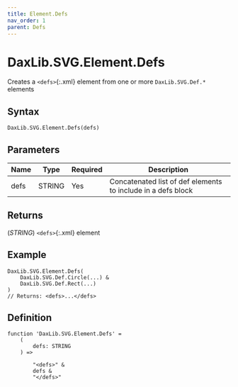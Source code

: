```yaml
---
title: Element.Defs
nav_order: 1
parent: Defs
---
```


# DaxLib.SVG.Element.Defs

Creates a `<defs>`{:.xml} element from one or more `DaxLib.SVG.Def.*` elements

## Syntax

```dax
DaxLib.SVG.Element.Defs(defs)
```

## Parameters

| Name | Type   | Required | Description                                                    |
|------|--------|----------|----------------------------------------------------------------|
| defs | STRING | Yes      | Concatenated list of def elements to include in a defs block   |

## Returns

(*STRING*) `<defs>`{:.xml} element

## Example

```dax
DaxLib.SVG.Element.Defs(
	DaxLib.SVG.Def.Circle(...) &
	DaxLib.SVG.Def.Rect(...)
)
// Returns: <defs>...</defs>
```

## Definition

```dax
function 'DaxLib.SVG.Element.Defs' = 
    (
        defs: STRING
    ) =>

        "<defs>" &
        defs &
        "</defs>"
```
